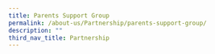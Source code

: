 ```yaml
---
title: Parents Support Group
permalink: /about-us/Partnership/parents-support-group/
description: ""
third_nav_title: Partnership
---
```

